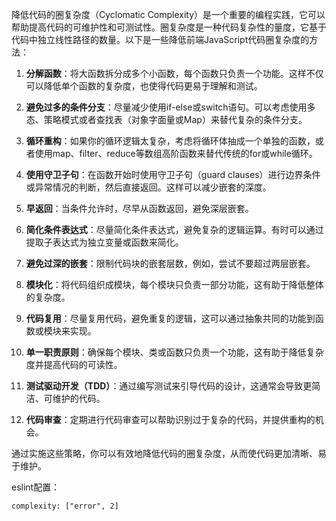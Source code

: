 降低代码的圈复杂度（Cyclomatic Complexity）是一个重要的编程实践，它可以帮助提高代码的可维护性和可测试性。圈复杂度是一种代码复杂性的量度，它基于代码中独立线性路径的数量。以下是一些降低前端JavaScript代码圈复杂度的方法：

  
1. **分解函数**：将大函数拆分成多个小函数，每个函数只负责一个功能。这样不仅可以降低单个函数的复杂度，也使得代码更易于理解和测试。


2. **避免过多的条件分支**：尽量减少使用if-else或switch语句。可以考虑使用多态、策略模式或者查找表（对象字面量或Map）来替代复杂的条件分支。
  

3. **循环重构**：如果你的循环逻辑太复杂，考虑将循环体抽成一个单独的函数，或者使用map、filter、reduce等数组高阶函数来替代传统的for或while循环。


4. **使用守卫子句**：在函数开始时使用守卫子句（guard clauses）进行边界条件或异常情况的判断，然后直接返回。这样可以减少嵌套的深度。


5. **早返回**：当条件允许时，尽早从函数返回，避免深层嵌套。

  
6. **简化条件表达式**：尽量简化条件表达式，避免复杂的逻辑运算。有时可以通过提取子表达式为独立变量或函数来简化。
  

7. **避免过深的嵌套**：限制代码块的嵌套层数，例如，尝试不要超过两层嵌套。


8. **模块化**：将代码组织成模块，每个模块只负责一部分功能，这有助于降低整体的复杂度。


9. **代码复用**：尽量复用代码，避免重复的逻辑，这可以通过抽象共同的功能到函数或模块来实现。
  

10. **单一职责原则**：确保每个模块、类或函数只负责一个功能，这有助于降低复杂度并提高代码的可读性。


11. **测试驱动开发（TDD）**：通过编写测试来引导代码的设计，这通常会导致更简洁、可维护的代码。

  

12. **代码审查**：定期进行代码审查可以帮助识别过于复杂的代码，并提供重构的机会。

  

通过实施这些策略，你可以有效地降低代码的圈复杂度，从而使代码更加清晰、易于维护。

eslint配置：
```
complexity: ["error", 2]
```
